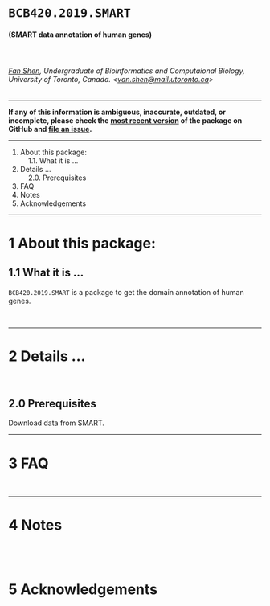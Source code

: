 # `BCB420.2019.SMART`

#### (**SMART** data annotation of human genes)

&nbsp;

###### [Fan Shen](https://orcid.org/0000-0001-8720-5874), Undergraduate of Bioinformatics and Computaional Biology, University of Toronto, Canada. &lt;van.shen@mail.utoronto.ca&gt;

----

**If any of this information is ambiguous, inaccurate, outdated, or incomplete, please check the [most recent version](https://github.com/VVVVVan/BCB420.2019.SMART) of the package on GitHub and [file an issue](https://github.com/VVVVVan/BCB420.2019.SMART/issues).**

----

<!-- TOCbelow -->
1. About this package:<br/>
&nbsp;&nbsp;&nbsp;&nbsp;1.1. What it is ...<br/>
2. Details ...<br/>
&nbsp;&nbsp;&nbsp;&nbsp;2.0. Prerequisites<br/>
3. FAQ<br/>
4. Notes<br/>
5. Acknowledgements<br/>
<!-- TOCabove -->

----


# 1 About this package:

## 1.1 What it is ...
`BCB420.2019.SMART` is a package to get the domain annotation of human genes.

&nbsp;

----

# 2 Details ...

&nbsp;

## 2.0 Prerequisites

Download data from SMART.
&nbsp;

----

# 3 FAQ

&nbsp;

----

# 4 Notes

&nbsp;
----

# 5 Acknowledgements

&nbsp;
----
&nbsp;

<!-- END -->
